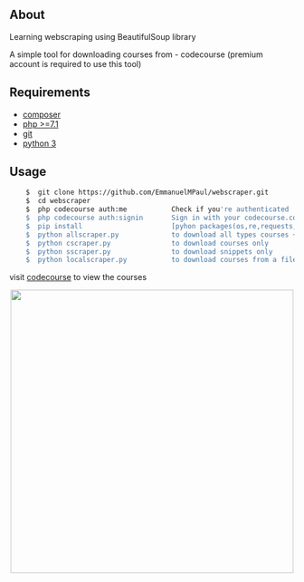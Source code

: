 ## About

<p align="left">Learning webscraping using BeautifulSoup library</p>
<p align="left">A simple tool for  
downloading courses from - codecourse (premium account is required to use this tool)
</P>

## Requirements
- [composer](https://getcomposer.org/) 
- [php >=7.1](https://github.com/php/php-src/releases)
- [git](https://git-scm.com)
- [python 3 ](https://www.python.org/downloads)  

## Usage

```bash
    $  git clone https://github.com/EmmanuelMPaul/webscraper.git
    $  cd webscraper
    $  php codecourse auth:me           Check if you're authenticated
    $  php codecourse auth:signin       Sign in with your codecourse.com credentials
    $  pip install                      [pyhon packages(os,re,requests,BeautifulSoup)]
    $  python allscraper.py             to download all types courses + snippet
    $  python cscraper.py               to download courses only
    $  python sscraper.py               to download snippets only
    $  python localscraper.py           to download courses from a file source
```
visit [codecourse](https://codecourse.com) to view the courses

<p align="center"><img src="https://repository-images.githubusercontent.com/206791420/546e5980-d0ca-11e9-9e2a-9b920b7a8304" width="500"></p>
